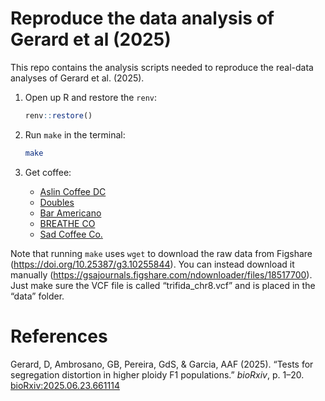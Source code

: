 
<!-- README.md is generated from README.Rmd. Please edit that file -->

# Reproduce the data analysis of Gerard et al (2025)

<!-- badges: start -->

<!-- badges: end -->

This repo contains the analysis scripts needed to reproduce the
real-data analyses of Gerard et al. (2025).

1.  Open up R and restore the `renv`:

    ``` r
    renv::restore()
    ```

2.  Run `make` in the terminal:

    ``` bash
    make
    ```

3.  Get coffee:

    - [Aslin Coffee DC](https://maps.app.goo.gl/n8vVbjkwwrC9fiyy5)
    - [Doubles](https://maps.app.goo.gl/CXNaN1HpgVxZDk9h6)
    - [Bar Americano](https://maps.app.goo.gl/U6XJmTazJssadUS4A)
    - [BREATHE CO](https://maps.app.goo.gl/CpVTvioWjSbm8zWx5)
    - [Sad Coffee Co.](https://maps.app.goo.gl/KYKTVSi57dWizNTQA)

Note that running `make` uses `wget` to download the raw data from
Figshare (<https://doi.org/10.25387/g3.10255844>). You can instead
download it manually
(<https://gsajournals.figshare.com/ndownloader/files/18517700>). Just
make sure the VCF file is called “trifida_chr8.vcf” and is placed in the
“data” folder.

# References

Gerard, D, Ambrosano, GB, Pereira, GdS, & Garcia, AAF (2025). “Tests for
segregation distortion in higher ploidy F1 populations.” *bioRxiv*,
p. 1–20.
[bioRxiv:2025.06.23.661114](https://doi.org/10.1101/2025.06.23.661114)
